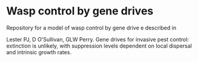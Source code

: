 # Wasp control by gene drives
Repository for a model of wasp control by gene drive
e described in

Lester PJ, D O'Sullivan, GLW Perry. Gene drives for invasive pest control: extinction is unlikely, with suppression levels dependent on local dispersal and intrinsic growth rates.
